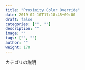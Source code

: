 ```yaml
---
title: "Proximity Color Override"
date: 2019-02-10T17:18:45+09:00
draft: false
categories: ["", ""]
description: ""
image: ""
tags: ["", ""]
author: ""
weight: 170
---
```


カテゴリの説明